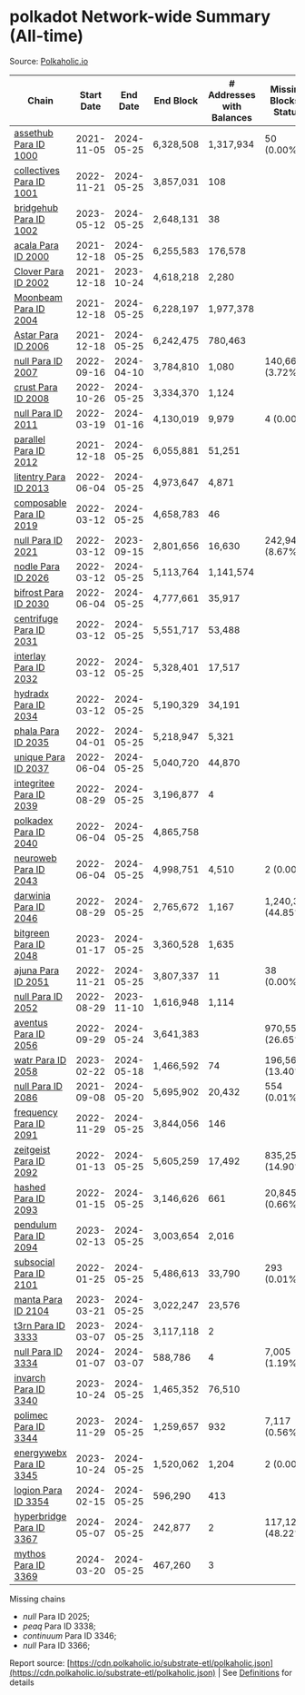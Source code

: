 # polkadot Network-wide Summary (All-time)

Source: [Polkaholic.io](https://polkaholic.io)


| Chain            | Start Date | End Date | End Block | # Addresses with Balances | Missing Blocks / Status |
| ---------------- | ---------- | ---------| --------- | ------------------------- | ----------------------- |
| [assethub Para ID 1000](/polkadot/1000-assethub) | 2021-11-05 | 2024-05-25 | 6,328,508 |  1,317,934 | 50 (0.00%)  |
| [collectives Para ID 1001](/polkadot/1001-collectives) | 2022-11-21 | 2024-05-25 | 3,857,031 |  108 |    |
| [bridgehub Para ID 1002](/polkadot/1002-bridgehub) | 2023-05-12 | 2024-05-25 | 2,648,131 |  38 |    |
| [acala Para ID 2000](/polkadot/2000-acala) | 2021-12-18 | 2024-05-25 | 6,255,583 |  176,578 |    |
| [Clover Para ID 2002](/polkadot/2002-clover) | 2021-12-18 | 2023-10-24 | 4,618,218 |  2,280 |    |
| [Moonbeam Para ID 2004](/polkadot/2004-moonbeam) | 2021-12-18 | 2024-05-25 | 6,228,197 |  1,977,378 |    |
| [Astar Para ID 2006](/polkadot/2006-astar) | 2021-12-18 | 2024-05-25 | 6,242,475 |  780,463 |    |
| [null Para ID 2007](/polkadot/2007-kapex) | 2022-09-16 | 2024-04-10 | 3,784,810 |  1,080 | 140,668 (3.72%)  |
| [crust Para ID 2008](/polkadot/2008-crust) | 2022-10-26 | 2024-05-25 | 3,334,370 |  1,124 |    |
| [null Para ID 2011](/polkadot/2011-equilibrium) | 2022-03-19 | 2024-01-16 | 4,130,019 |  9,979 | 4 (0.00%)  |
| [parallel Para ID 2012](/polkadot/2012-parallel) | 2021-12-18 | 2024-05-25 | 6,055,881 |  51,251 |    |
| [litentry Para ID 2013](/polkadot/2013-litentry) | 2022-06-04 | 2024-05-25 | 4,973,647 |  4,871 |    |
| [composable Para ID 2019](/polkadot/2019-composable) | 2022-03-12 | 2024-05-25 | 4,658,783 |  46 |    |
| [null Para ID 2021](/polkadot/2021-efinity) | 2022-03-12 | 2023-09-15 | 2,801,656 |  16,630 | 242,949 (8.67%)  |
| [nodle Para ID 2026](/polkadot/2026-nodle) | 2022-03-12 | 2024-05-25 | 5,113,764 |  1,141,574 |    |
| [bifrost Para ID 2030](/polkadot/2030-bifrost) | 2022-06-04 | 2024-05-25 | 4,777,661 |  35,917 |    |
| [centrifuge Para ID 2031](/polkadot/2031-centrifuge) | 2022-03-12 | 2024-05-25 | 5,551,717 |  53,488 |    |
| [interlay Para ID 2032](/polkadot/2032-interlay) | 2022-03-12 | 2024-05-25 | 5,328,401 |  17,517 |    |
| [hydradx Para ID 2034](/polkadot/2034-hydradx) | 2022-03-12 | 2024-05-25 | 5,190,329 |  34,191 |    |
| [phala Para ID 2035](/polkadot/2035-phala) | 2022-04-01 | 2024-05-25 | 5,218,947 |  5,321 |    |
| [unique Para ID 2037](/polkadot/2037-unique) | 2022-06-04 | 2024-05-25 | 5,040,720 |  44,870 |    |
| [integritee Para ID 2039](/polkadot/2039-integritee) | 2022-08-29 | 2024-05-25 | 3,196,877 |  4 |    |
| [polkadex Para ID 2040](/polkadot/2040-polkadex) | 2022-06-04 | 2024-05-25 | 4,865,758 |   |    |
| [neuroweb Para ID 2043](/polkadot/2043-neuroweb) | 2022-06-04 | 2024-05-25 | 4,998,751 |  4,510 | 2 (0.00%)  |
| [darwinia Para ID 2046](/polkadot/2046-darwinia) | 2022-08-29 | 2024-05-25 | 2,765,672 |  1,167 | 1,240,326 (44.85%)  |
| [bitgreen Para ID 2048](/polkadot/2048-bitgreen) | 2023-01-17 | 2024-05-25 | 3,360,528 |  1,635 |    |
| [ajuna Para ID 2051](/polkadot/2051-ajuna) | 2022-11-21 | 2024-05-25 | 3,807,337 |  11 | 38 (0.00%)  |
| [null Para ID 2052](/polkadot/2052-polkadot-parathread-2052) | 2022-08-29 | 2023-11-10 | 1,616,948 |  1,114 |    |
| [aventus Para ID 2056](/polkadot/2056-aventus) | 2022-09-29 | 2024-05-24 | 3,641,383 |   | 970,551 (26.65%)  |
| [watr Para ID 2058](/polkadot/2058-watr) | 2023-02-22 | 2024-05-18 | 1,466,592 |  74 | 196,567 (13.40%)  |
| [null Para ID 2086](/polkadot/2086-kilt) | 2021-09-08 | 2024-05-20 | 5,695,902 |  20,432 | 554 (0.01%)  |
| [frequency Para ID 2091](/polkadot/2091-frequency) | 2022-11-29 | 2024-05-25 | 3,844,056 |  146 |    |
| [zeitgeist Para ID 2092](/polkadot/2092-zeitgeist) | 2022-01-13 | 2024-05-25 | 5,605,259 |  17,492 | 835,250 (14.90%)  |
| [hashed Para ID 2093](/polkadot/2093-hashed) | 2022-01-15 | 2024-05-25 | 3,146,626 |  661 | 20,845 (0.66%)  |
| [pendulum Para ID 2094](/polkadot/2094-pendulum) | 2023-02-13 | 2024-05-25 | 3,003,654 |  2,016 |    |
| [subsocial Para ID 2101](/polkadot/2101-subsocial) | 2022-01-25 | 2024-05-25 | 5,486,613 |  33,790 | 293 (0.01%)  |
| [manta Para ID 2104](/polkadot/2104-manta) | 2023-03-21 | 2024-05-25 | 3,022,247 |  23,576 |    |
| [t3rn Para ID 3333](/polkadot/3333-t3rn) | 2023-03-07 | 2024-05-25 | 3,117,118 |  2 |    |
| [null Para ID 3334](/polkadot/3334-polkadot-parathread-3334) | 2024-01-07 | 2024-03-07 | 588,786 |  4 | 7,005 (1.19%)  |
| [invarch Para ID 3340](/polkadot/3340-invarch) | 2023-10-24 | 2024-05-25 | 1,465,352 |  76,510 |    |
| [polimec Para ID 3344](/polkadot/3344-polimec) | 2023-11-29 | 2024-05-25 | 1,259,657 |  932 | 7,117 (0.56%)  |
| [energywebx Para ID 3345](/polkadot/3345-energywebx) | 2023-10-24 | 2024-05-25 | 1,520,062 |  1,204 | 2 (0.00%)  |
| [logion Para ID 3354](/polkadot/3354-logion) | 2024-02-15 | 2024-05-25 | 596,290 |  413 |    |
| [hyperbridge Para ID 3367](/polkadot/3367-hyperbridge) | 2024-05-07 | 2024-05-25 | 242,877 |  2 | 117,121 (48.22%)  |
| [mythos Para ID 3369](/polkadot/3369-mythos) | 2024-03-20 | 2024-05-25 | 467,260 |  3 |    |

Missing chains


* *null* Para ID 2025; 
* *peaq* Para ID 3338; 
* *continuum* Para ID 3346; 
* *null* Para ID 3366; 

Report source: [https://cdn.polkaholic.io/substrate-etl/polkaholic.json](https://cdn.polkaholic.io/substrate-etl/polkaholic.json) | See [Definitions](/DEFINITIONS.md) for details
